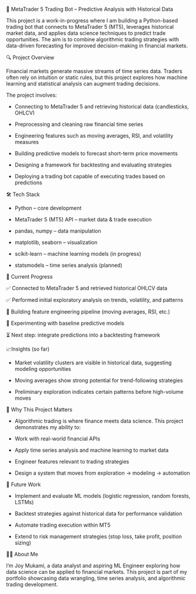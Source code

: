 🤖 MetaTrader 5 Trading Bot – Predictive Analysis with Historical Data

This project is a work-in-progress where I am building a Python-based trading bot that connects to MetaTrader 5 (MT5), leverages historical market data, and applies data science techniques to predict trade opportunities. The aim is to combine algorithmic trading strategies with data-driven forecasting for improved decision-making in financial markets.

🔍 Project Overview

Financial markets generate massive streams of time series data. Traders often rely on intuition or static rules, but this project explores how machine learning and statistical analysis can augment trading decisions.

The project involves:

- Connecting to MetaTrader 5 and retrieving historical data (candlesticks, OHLCV)

- Preprocessing and cleaning raw financial time series

- Engineering features such as moving averages, RSI, and volatility measures

- Building predictive models to forecast short-term price movements

- Designing a framework for backtesting and evaluating strategies

- Deploying a trading bot capable of executing trades based on predictions

🛠️ Tech Stack

- Python – core development

- MetaTrader 5 (MT5) API – market data & trade execution

- pandas, numpy – data manipulation

- matplotlib, seaborn – visualization

- scikit-learn – machine learning models (in progress)

- statsmodels – time series analysis (planned)

🚧 Current Progress

✅ Connected to MetaTrader 5 and retrieved historical OHLCV data

✅ Performed initial exploratory analysis on trends, volatility, and patterns

🔄 Building feature engineering pipeline (moving averages, RSI, etc.)

🔄 Experimenting with baseline predictive models

⏳ Next step: integrate predictions into a backtesting framework

📈Insights (so far)

- Market volatility clusters are visible in historical data, suggesting modeling opportunities

- Moving averages show strong potential for trend-following strategies

- Preliminary exploration indicates certain patterns before high-volume moves

🌟 Why This Project Matters

- Algorithmic trading is where finance meets data science. This project demonstrates my ability to:

- Work with real-world financial APIs

- Apply time series analysis and machine learning to market data

- Engineer features relevant to trading strategies

- Design a system that moves from exploration → modeling → automation

🚀 Future Work

- Implement and evaluate ML models (logistic regression, random forests, LSTMs)

- Backtest strategies against historical data for performance validation

- Automate trading execution within MT5

- Extend to risk management strategies (stop loss, take profit, position sizing)

👩‍💻 About Me

I’m Joy Mukami, a data analyst and aspiring ML Engineer exploring how data science can be applied to financial markets. This project is part of my portfolio showcasing data wrangling, time series analysis, and algorithmic trading development.
